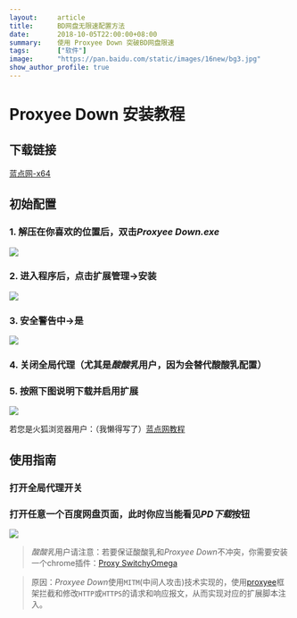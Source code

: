 ```yaml
---
layout:     article
title:      BD网盘无限速配置方法
date:       2018-10-05T22:00:00+08:00
summary:    使用 Proxyee Down 突破BD网盘限速
tags:       ["软件"]
image:      "https://pan.baidu.com/static/images/16new/bg3.jpg"
show_author_profile: true
---
```


#   Proxyee Down 安装教程
##  下载链接
[蓝点网-x64](https://dl.lancdn.com/landian/software/Proxyee/Win/Proxyee%20Down.3.03.windows.x64.zip)

##  初始配置
### 1.   解压在你喜欢的位置后，双击*Proxyee Down.exe*

![](https://img.lancdn.com/landian/2018/09/50578-1.png)

### 2.   进入程序后，点击扩展管理->安装

![](https://img.lancdn.com/landian/2018/09/50578-2.png)

### 3.   安全警告中->是

![](https://img.lancdn.com/landian/2018/09/50578-3.png)

### 4.   关闭全局代理（尤其是*酸酸乳*用户，因为会替代酸酸乳配置）

### 5.   按照下图说明下载并启用扩展

![](https://img.lancdn.com/landian/2018/09/50578-4.png)

若您是火狐浏览器用户：（我懒得写了）[蓝点网教程](https://www.landiannews.com/archives/50580.html)

##  使用指南
### 打开全局代理开关

### 打开任意一个百度网盘页面，此时你应当能看见*PD下载*按钮

![](https://img.lancdn.com/landian/2018/09/50578-7.png)

>   *酸酸乳*用户请注意：若要保证酸酸乳和*Proxyee Down*不冲突，你需要安装一个chrome插件：[Proxy SwitchyOmega](https://github.com/proxyee-down-org/proxyee-down/wiki/%E5%AE%89%E8%A3%85%E6%89%A9%E5%B1%95#%E4%BD%BF%E7%94%A8-switchyomega-%E6%8E%A5%E7%AE%A1%E4%BB%A3%E7%90%86)

>   原因：*Proxyee Down*使用`MITM`(中间人攻击)技术实现的，使用[proxyee](https://github.com/monkeyWie/proxyee)框架拦截和修改`HTTP`或`HTTPS`的请求和响应报文，从而实现对应的扩展脚本注入。
